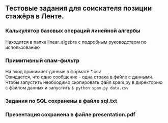## Тестовые задания для соискателя позиции стажёра в Ленте.

### Калькулятор базовых операций линейной алгербы
Находится в папке linear_algebra с подробным руководством по использованию

### Примитивный спам-фильтр 
На вход принимает данные в формате *.csv  
Ожидается, что одно сообщение - одна страка в файле с данными.  
Чтобы запустить необходимо скопировать файл spam.py в директорию с файлом данных и запустить `$ python spam.py data.csv`

### Задания по SQL сохранены в файле sql.txt

### Презентация сохранена в файле presentation.pdf
